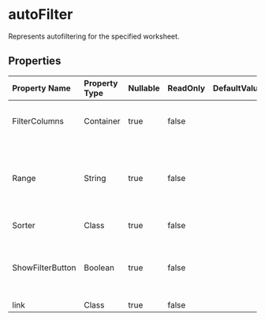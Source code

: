 # **autoFilter**

Represents autofiltering for the specified worksheet. 

## **Properties**

| Property Name | Property Type | Nullable |  ReadOnly | DefaultValue | Description | 
| :- | :- | :- |:- |  :- | :- |
|FilterColumns|Container|true|false |  |Gets the collection of the filter columns.|
|Range|String|true|false |  |Represents the range to which the specified AutoFilter applies.|
|Sorter|Class|true|false |  |Gets the data sorter.|
|ShowFilterButton|Boolean|true|false |  |Indicates whether the AutoFilter button for this column is visible.|
|link|Class|true|false |  ||

